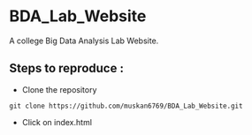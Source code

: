 # BDA_Lab_Website
A college Big Data Analysis Lab Website. 

## Steps to reproduce :
* Clone the repository
```
git clone https://github.com/muskan6769/BDA_Lab_Website.git
```
* Click on index.html

